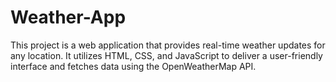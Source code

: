 # Weather-App
This project is a web application that provides real-time weather updates for any location. It utilizes HTML, CSS, and JavaScript to deliver a user-friendly interface and fetches data using the OpenWeatherMap API.
